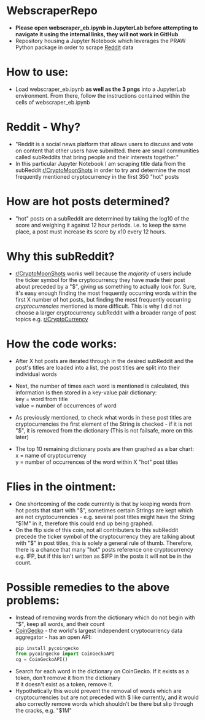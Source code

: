 # WebscraperRepo

* __Please open webscraper_eb.ipynb in JupyterLab before attempting to navigate it using the internal links, they will not work in GitHub__
* Repository housing a Jupyter Notebook which leverages the PRAW Python package in order to scrape [Reddit](https://www.reddit.com/) data

# How to use:

* Load webscraper_eb.ipynb __as well as the 3 pngs__ into a JupyterLab environment. From there, follow the instructions contained within the cells of webscraper_eb.ipynb
# Reddit - Why?

* "Reddit is a social news platform that allows users to discuss and vote on content that other users have submitted. there are small communities called subReddits that bring people and their interests together."
* In this particular Jupyter Notebook I am scraping title data from the subReddit [r/CryptoMoonShots](https://www.reddit.com/r/CryptoMoonShots/) in order to try and determine the most frequently mentioned cryptocurrency in the first 350 "hot" posts

# How are hot posts determined?
* "hot" posts on a subReddit are determined by taking the log10 of the score and weighing it against 12 hour periods. i.e. to keep the same place, a post must increase its score by x10 every 12 hours.

# Why this subReddit?
* [r/CryptoMoonShots](https://www.reddit.com/r/CryptoMoonShots/) works well because the _majority_ of users include the ticker symbol for the cryptocurrency they have made their post about preceded by a "$", giving us something to actually look for. Sure, it's easy enough finding the most frequently occurring words within the first X number of hot posts, but finding the most frequently occurring _cryptocurrencies_ mentioned is more difficult. This is why I did not choose a larger cryptocurrency subReddit with a broader range of post topics e.g. [r/CryptoCurrency](https://www.reddit.com/r/CryptoCurrency/)

# How the code works:
* After X hot posts are iterated through in the desired subReddit and the post's titles are loaded into a list, the post titles are split into their individual words
* Next, the number of times each word is mentioned is calculated, this information is then stored in a key-value pair dictionary:       
  key = word from title       
  value = number of occurrences of word     

* As previously mentioned, to check what words in these post titles are cryptocurrencies the first element of the String is checked - if it is not "$", it is removed from the dictionary (This is not failsafe, more on this later)
* The top 10 remaining dictionary posts are then graphed as a bar chart:       
  x = name of cryptocurrency       
  y = number of occurrences of the word within X "hot" post titles

# Flies in the ointment:
* One shortcoming of the code currently is that by keeping words from hot posts that start with "$", sometimes certain Strings are kept which are not cryptocurrencies - e.g. several post titles might have the String "$1M" in it, therefore this could end up being graphed.
* On the flip side of this coin, not all contributers to this subReddit precede the ticker symbol of the cryptocurrency they are talking about with "$" in post titles, this is solely a general rule of thumb. Therefore, there is a chance that many "hot" posts reference one cryptocurrency e.g. IFP, but if this isn't written as $IFP in the posts it will not be in the count.

# Possible remedies to the above problems:
* Instead of removing words from the dictionary which do not begin with "$", keep all words, and their count
* [CoinGecko](https://www.coingecko.com/en) - the world's largest independent cryptocurrency data aggregator - has an open API:       
  ```Python
  pip install pycoingecko
  from pycoingecko import CoinGeckoAPI
  cg = CoinGeckoAPI()
  ```
*  Search for each word in the dictionary on CoinGecko. If it exists as a token, don't remove it from the dictionary       
   If it doesn't exist as a token, remove it.        
*  Hypothetically this would prevent the removal of words which are cryptocurrencies but are not preceded with $ like currently, and it would also correctly remove words which shouldn't be there but slip through the cracks, e.g. "$1M"
   
